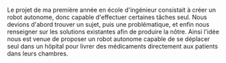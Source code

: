 Le projet de ma première année en école d'ingénieur consistait à créer un robot autonome, donc capable d'effectuer certaines tâches seul.
Nous devions d'abord trouver un sujet, puis une problématique, et enfin nous renseigner sur les solutions existantes afin de produire la nôtre.
Ainsi l'idée nous est venue de proposer un robot autonome capable de se déplacer seul dans un hôpital pour livrer des médicaments directement aux patients dans leurs chambres.
